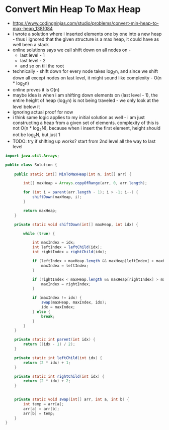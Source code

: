 # Convert Min Heap To Max Heap

- https://www.codingninjas.com/studio/problems/convert-min-heap-to-max-heap_1381084
- i wrote a solution where i inserted elements one by one into a new heap - thus i ignored that the given structure is a max heap, it could have as well been a stack
- online solutions says we call shift down on all nodes on - 
  - last level - 1
  - last level - 2
  - and so on till the root
- technically - shift down for every node takes log<sub>2</sub>n, and since we shift down all except nodes on last level, it might sound like complexity - O(n * log<sub>2</sub>n)
- online proves it is O(n)
- maybe idea is when i am shifting down elements on (last level - 1), the entire height of heap (log<sub>2</sub>n) is not being traveled - we only look at the level below it
- ignoring actual proof for now
- i think same logic applies to my initial solution as well - i am just constructing a heap from a given set of elements. complexity of this is not O(n * log<sub>2</sub>N), because when i insert the first element, height should not be log<sub>2</sub>N, but just 1
- TODO: try if shifting up works? start from 2nd level all the way to last level

```java
import java.util.Arrays;

public class Solution {
    
    public static int[] MinToMaxHeap(int n, int[] arr) {

        int[] maxHeap = Arrays.copyOfRange(arr, 0, arr.length);

        for (int i = parent(arr.length - 1); i > -1; i--) {
            shiftDown(maxHeap, i);
        }

        return maxHeap;
    }

    private static void shiftDown(int[] maxHeap, int idx) {

        while (true) {

            int maxIndex = idx;
            int leftIndex = leftChild(idx);
            int rightIndex = rightChild(idx);

            if (leftIndex < maxHeap.length && maxHeap[leftIndex] > maxHeap[maxIndex]) {
                maxIndex = leftIndex;
            }

            if (rightIndex < maxHeap.length && maxHeap[rightIndex] > maxHeap[maxIndex]) {
                maxIndex = rightIndex;
            }

            if (maxIndex != idx) {
                swap(maxHeap, maxIndex, idx);
                idx = maxIndex;
            } else {
                break;
            }
        }
    }

    private static int parent(int idx) {
        return ((idx - 1) / 2);
    }

    private static int leftChild(int idx) {
        return (2 * idx) + 1;
    }

    private static int rightChild(int idx) {
        return (2 * idx) + 2;
    }

    
    private static void swap(int[] arr, int a, int b) {
        int temp = arr[a];
        arr[a] = arr[b];
        arr[b] = temp;
    }
}
```
